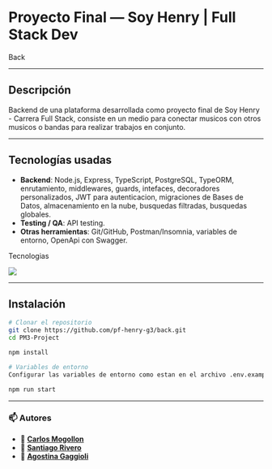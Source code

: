 # Proyecto Final — Soy Henry | Full Stack Dev 
Back

---

## Descripción  
Backend de una plataforma desarrollada como proyecto final de Soy Henry - Carrera Full Stack, consiste en un medio para conectar musicos con otros musicos o bandas para realizar trabajos en conjunto.

---

## Tecnologías usadas

- **Backend**: Node.js, Express, TypeScript, PostgreSQL, TypeORM, enrutamiento, middlewares, guards, intefaces, decoradores personalizados, JWT para autenticacion, migraciones de Bases de Datos, almacenamiento en la nube, busquedas filtradas, busquedas globales.
- **Testing / QA**: API testing.
- **Otras herramientas**: Git/GitHub, Postman/Insomnia, variables de entorno, OpenApi con Swagger.

<p align="center">
  <p>Tecnologias</p>
  <a href="https://skillicons.dev">
    <img src="https://skillicons.dev/icons?i=git,github,js,nestjs,nodejs,npm,ts,postgres,postman,vscode," />
  </a>
</p>

---

## Instalación

```bash
# Clonar el repositorio
git clone https://github.com/pf-henry-g3/back.git
cd PM3-Project

npm install

# Variables de entorno
Configurar las variables de entorno como estan en el archivo .env.example para lograr la conexion a la base de datos y al almacenamiento en la nube

npm run start
```

---

### 📫 Autores
- 💼 [**Carlos Mogollon**](https://www.linkedin.com/in/carlosmogollon-it/)
- 💼 [**Santiago Rivero**](https://www.linkedin.com/in/santriv06/)
- 💼 [**Agostina Gaggioli**](https://www.linkedin.com/in/agostina-gaggioli-4495ba234/)
